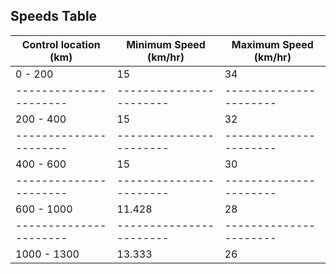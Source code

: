 ## Speeds Table

Control location (km) | Minimum Speed (km/hr) | Maximum Speed (km/hr)
----------------------|-----------------------|----------------------
0 - 200               |15                     |34
----------------------|-----------------------|----------------------
200 - 400             |15                     |32
----------------------|-----------------------|----------------------
400 - 600             |15                     |30
----------------------|-----------------------|----------------------
600 - 1000            |11.428                 |28
----------------------|-----------------------|----------------------
1000 - 1300           |13.333                 |26
